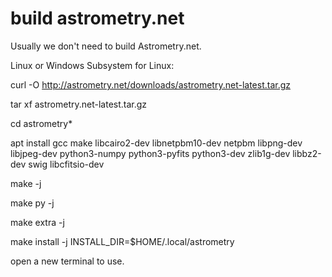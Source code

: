 # build astrometry.net

Usually we don't need to build Astrometry.net.

Linux or Windows Subsystem for Linux:

curl -O http://astrometry.net/downloads/astrometry.net-latest.tar.gz

tar xf astrometry.net-latest.tar.gz

cd astrometry*

apt install gcc make libcairo2-dev libnetpbm10-dev netpbm libpng-dev libjpeg-dev python3-numpy python3-pyfits python3-dev zlib1g-dev libbz2-dev swig libcfitsio-dev

make -j

make py -j

make extra -j

make install -j INSTALL_DIR=$HOME/.local/astrometry

open a new terminal to use.
